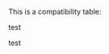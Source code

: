 This is a compatibility table:

<compatability topic="css" type="property" feature="border-radius">test</compatability>

<compatability topic="css" type="property" feature="font-size">test</compatability>
